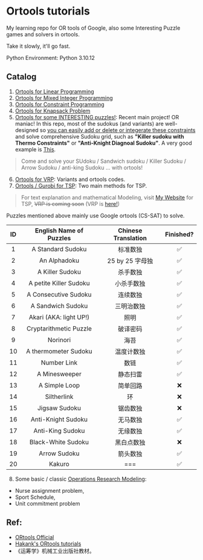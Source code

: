 # Ortools tutorials

My learning repo for OR tools of Google, also some Interesting Puzzle games and solvers in ortools.

Take it slowly, it'll go fast.

Python Environment: Python 3.10.12


## Catalog


1. [Ortools for Linear Programming](./SimpleLP.ipynb)
2. [Ortools for Mixed Integer Programming](./IntegerOpt.ipynb)
3. [Ortools for Constraint Programming](./ConstraintOpt.ipynb)
4. [Ortools for Knapsack Problem](./KnapsackPro.ipynb)
5. [Ortools for some INTERESTING puzzles!](./Puzzles.ipynb): Recent main project! OR maniac! In this repo, most of the sudokus (and variants) are well-designed so <u>you can easily add or delete or integerate these constraints</u> and solve comprehensive Sudoku grid, such as **"Killer sudoku with Thermo Constraints"** or **"Anti-Knight Diagnoal Sudoku"**. A very good example is [This](https://cn.gridpuzzle.com/sudoku-puzzles?page=3). 

> Come and solve your SUdoku / Sandwich sudoku / Killer Sudoku / Arrow Sudoku / anti-king Sudoku ... with ortools!
6. [Ortools for VRP](./CVRP.ipynb): Variants and ortools codes.
7.  [Ortools / Gurobi for TSP](./TSP.ipynb): Two main methods for TSP. 

> For text explanation and mathematical Modeling, visit [My Website](https://smilingwayne.github.io/me/Study/OR/TSP/) for TSP, ~~VRP is coming soon~~ (VRP is [here!](./CVRP.ipynb))

Puzzles mentioned above mainly use Google ortools (CS-SAT) to solve. 

|  ID   | English Name of Puzzles | Chinese Translation | Finished? |
| :---: | :---------------------: | :-----------------: | :-------: |
|   1   |    A Standard Sudoku    |      标准数独       |     ✅     |
|   2   |      An Alphadoku       |   25 by 25 字母独   |     ✅     |
|   3   |     A Killer Sudoku     |      杀手数独       |     ✅     |
|   4   | A petite Killer Sudoku  |     小杀手数独      |     ✅     |
|   5   |  A Consecutive Sudoku   |      连续数独       |     ✅     |
|   6   |    A Sandwich Sudoku    |     三明治数独      |     ✅     |
|   7   | Akari (AKA: light UP!)  |        照明         |     ✅     |
|   8   | Cryptarithmetic Puzzle  |      破译密码       |     ✅     |
|   9   |        Norinori         |        海苔         |     ✅     |
|  10   |  A thermometer Sudoku   |     温度计数独      |     ✅     |
|  11   |       Number Link       |        数链         |     ✅     |
|  12   |      A Minesweeper      |      静态扫雷       |     ✅     |
|  13   |      A Simple Loop      |      简单回路       |     ❌     |
|  14   |       Siltherlink       |         环          |     ❌     |
|  15   |      Jigsaw Sudoku      |      锯齿数独       |     ❌     |
|  16   |   Anti-Knight Sudoku    |      无马数独       |     ✅     |
|  17   |    Anti-King Sudoku     |      无缘数独       |     ✅     |
|  18   |   Black-White Sudoku    |     黑白点数独      |     ❌     |
|  19   |      Arrow Sudoku       |      箭头数独       |     ✅     |
|  20   |         Kakuro          |         ===         |     ✅     |


8. Some basic / classic [Operations Research Modeling](./modeling/):


- Nurse assignment problem, 
- Sport Schedule, 
- Unit commitment problem


## Ref:

- [ORtools Official](https://developers.google.cn/optimization?hl=zh-cn)
- [Hakank's ORtools tutorials](http://www.hakank.org/google_or_tools/)
- 《运筹学》机械工业出版社教材。